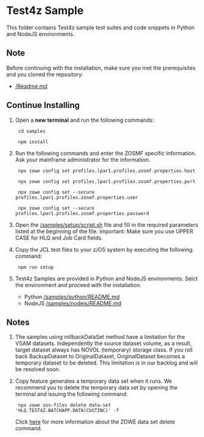 # Test4z Sample

This folder contains Test4z sample test suites and code snippets in Python and NodeJS environments.

## Note
Before continuing with the installation, make sure you met the prerequisites and you cloned the repository:
* [/Readme.md](/README.md)

## Continue Installing

1. Open a **new terminal** and run the following commands:
    
        cd samples
    
        npm install
    
2. Run the following commands and enter the ZOSMF specific information. Ask your mainframe administrator for the information.
    
        npx zowe config set profiles.lpar1.profiles.zosmf.properties.host
    
        npx zowe config set profiles.lpar1.profiles.zosmf.properties.port
    
        npx zowe config set --secure profiles.lpar1.profiles.zosmf.properties.user
    
        npx zowe config set --secure profiles.lpar1.profiles.zosmf.properties.password
            
3. Open the [/samples/setup/script.sh](/samples/setup/script.sh)  file and fill in the required parameters listed at the beginning of the file. Important: Make sure you use UPPER CASE for HLQ and Job Card fields.
                                                                 
4. Copy the JCL test files to your z/OS system by executing the following command: 

        npm run setup
    
5. Test4z Samples are provided in Python and NodeJS environments. Selct the environment and proceed with the installation.

    * Python [/samples/python/README.md](/samples/python/README.md) 
    * NodeJS [/samples/nodejs/README.md](/samples/nodejs/README.md)


## Notes

1. The samples using rollbackDataSet method have a limitation for the VSAM datasets. 
 Independently the source dataset volume, as a result, target dataset always has NOVOL 
 (temporary) storage class. If you roll back BackupDataset to OriginalDataset, OriginalDataset 
 becomes a temporary dataset to be deleted. This limitation is in our backlog and will be resolved soon.
 
2. Copy feature generates a temporary data set when it runs.
We recommend you to delete the temporary data set by opening the terminal and issuing the following command:

        npx zowe zos-files delete data-set 'HLQ.TEST4Z.BATCHAPP.DATA(CUSTINC)' -f

    Click [here](https://docs.zowe.org/stable/web_help/docs/zowe_zos-files_delete_data-set.html)
    for more information about the ZOWE data set delete command.
